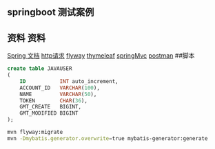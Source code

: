 ## springboot 测试案例

## 资料   资料
[Spring 文档](https://spring.io/guides)
[http请求](https://square.github.io/okhttp/)
[flyway](https://flywaydb.org/documentation/getstarted/firststeps/gradle)
[thymeleaf](https://www.thymeleaf.org)
[springMvc](https://docs.spring.io/spring-framework/docs/5.0.3.RELEASE/spring-framework-reference/web.html#mvc-handlermapping-interceptor)
[postman](https://chrome.google.com/webstore/detail/coohjcphdfgbiolnekdpbcijmhambjff)
##脚本
```sql
create table JAVAUSER
(
    ID           INT auto_increment,
    ACCOUNT_ID   VARCHAR(100),
    NAME         VARCHAR(50),
    TOKEN        CHAR(36),
    GMT_CREATE   BIGINT,
    GMT_MODIFIED BIGINT
);
```
```bash
mvn flyway:migrate
mvn -Dmybatis.generator.overwrite=true mybatis-generator:generate
```